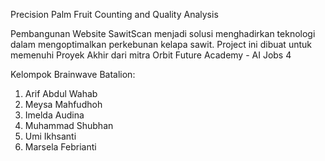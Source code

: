 Precision Palm Fruit Counting and Quality Analysis

Pembangunan Website SawitScan menjadi solusi menghadirkan teknologi dalam mengoptimalkan perkebunan kelapa sawit. 
Project ini dibuat untuk memenuhi Proyek Akhir dari mitra Orbit Future Academy - AI Jobs 4

Kelompok Brainwave Batalion:
 1. Arif Abdul Wahab 
 2. Meysa Mahfudhoh
 3. Imelda Audina
 4. Muhammad Shubhan
 5. Umi Ikhsanti
 6. Marsela Febrianti
